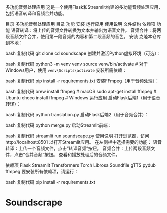多功能音频处理应用
这是一个使用Flask和Streamlit构建的多功能音频处理应用，包括语音转译和音频合并功能。

目录
多功能音频处理应用
目录
功能
安装
运行应用
使用说明
文件结构
依赖项
功能
语音转译：将上传的音频文件转换为文本并输出为语音文件。
音频合并：将两段音频文件合并，使用第一段音频的内容和第二段音频的音色。
安装
克隆本仓库到本地：

bash
复制代码
git clone <your-repo-url>
cd soundscape
创建并激活Python虚拟环境（可选）：

bash
复制代码
python3 -m venv venv
source venv/bin/activate  # 对于Windows用户，使用 `venv\Scripts\activate`
安装所需依赖：

bash
复制代码
pip install -r requirements.txt
安装FFmpeg（用于音频处理）：

bash
复制代码
brew install ffmpeg  # macOS
sudo apt-get install ffmpeg  # Ubuntu
choco install ffmpeg  # Windows
运行应用
启动Flask后端1（用于语音转译）：

bash
复制代码
python translation.py
启动Flask后端2（用于音频合并）：

bash
复制代码
python merge.py
启动Streamlit前端：

bash
复制代码
streamlit run soundscape.py
使用说明
打开浏览器，访问 http://localhost:8501 以打开Streamlit应用。
在左侧栏中选择需要的功能：
语音转译：上传一个音频文件，点击“转译音频”按钮。
音频合并：上传两段音频文件，点击“合并音频”按钮。
查看和播放处理后的音频文件。

依赖项
Flask
Streamlit
Transformers
Torch
Librosa
Soundfile
gTTS
pydub
ffmpeg
要安装所有依赖项，请运行：

bash
复制代码
pip install -r requirements.txt
# Soundscrape
